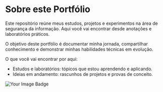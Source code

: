 # Sobre este Portfólio

Este repositório reúne meus estudos, projetos e experimentos na área de segurança da informação.
Aqui você vai encontrar desde anotações e laboratórios práticos.

O objetivo deste portfólio é documentar minha jornada, compartilhar conhecimento e demonstrar minhas habilidades técnicas em evolução.

O que você vai encontrar por aqui:

* Estudos e laboratórios: tópicos que estou aprendendo e aplicando.
* Ideias em andamento: rascunhos de projetos e provas de conceito.

<img src="https://tryhackme-badges.s3.amazonaws.com/neweriduproxy.png" alt="Your Image Badge" />
